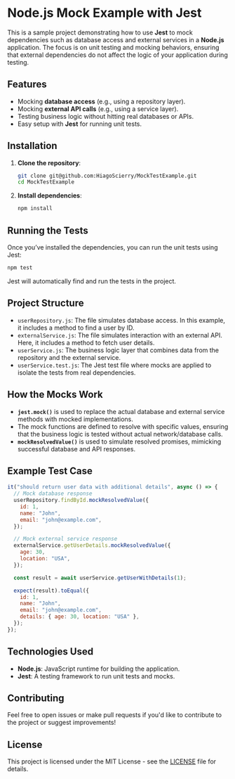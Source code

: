 # Node.js Mock Example with Jest

This is a sample project demonstrating how to use **Jest** to mock dependencies such as database access and external services in a **Node.js** application. The focus is on unit testing and mocking behaviors, ensuring that external dependencies do not affect the logic of your application during testing.

## Features

- Mocking **database access** (e.g., using a repository layer).
- Mocking **external API calls** (e.g., using a service layer).
- Testing business logic without hitting real databases or APIs.
- Easy setup with **Jest** for running unit tests.

## Installation

1. **Clone the repository**:
    ```bash
    git clone git@github.com:HiagoScierry/MockTestExample.git
    cd MockTestExample
    ```

2. **Install dependencies**:
    ```bash
    npm install
    ```

## Running the Tests

Once you’ve installed the dependencies, you can run the unit tests using Jest:

```bash
npm test
```

Jest will automatically find and run the tests in the project.

## Project Structure

- `userRepository.js`: The file simulates database access. In this example, it includes a method to find a user by ID.
- `externalService.js`: The file simulates interaction with an external API. Here, it includes a method to fetch user details.
- `userService.js`: The business logic layer that combines data from the repository and the external service.
- `userService.test.js`: The Jest test file where mocks are applied to isolate the tests from real dependencies.

## How the Mocks Work

- **`jest.mock()`** is used to replace the actual database and external service methods with mocked implementations.
- The mock functions are defined to resolve with specific values, ensuring that the business logic is tested without actual network/database calls.
- **`mockResolvedValue()`** is used to simulate resolved promises, mimicking successful database and API responses.

## Example Test Case

```javascript
it("should return user data with additional details", async () => {
  // Mock database response
  userRepository.findById.mockResolvedValue({
    id: 1,
    name: "John",
    email: "john@example.com",
  });

  // Mock external service response
  externalService.getUserDetails.mockResolvedValue({
    age: 30,
    location: "USA",
  });

  const result = await userService.getUserWithDetails(1);

  expect(result).toEqual({
    id: 1,
    name: "John",
    email: "john@example.com",
    details: { age: 30, location: "USA" },
  });
});
```

## Technologies Used

- **Node.js**: JavaScript runtime for building the application.
- **Jest**: A testing framework to run unit tests and mocks.

## Contributing

Feel free to open issues or make pull requests if you'd like to contribute to the project or suggest improvements!

## License

This project is licensed under the MIT License - see the [LICENSE](LICENSE) file for details.

